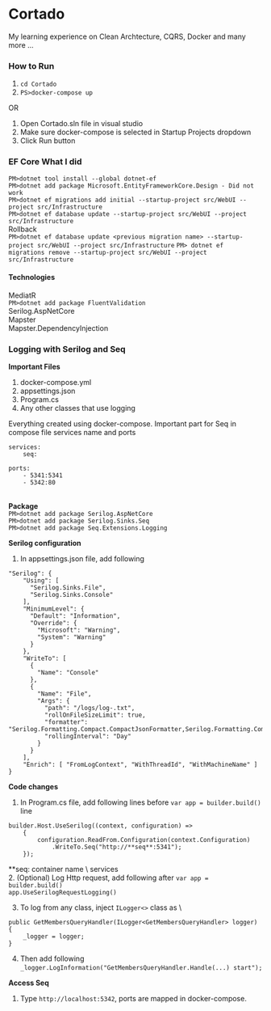 # Cortado

My learning experience on Clean Archtecture, CQRS, Docker and many more ...

### How to Run

1. `cd Cortado`
2. `PS>docker-compose up`

OR

1. Open Cortado.sln file in visual studio
2. Make sure docker-compose is selected in Startup Projects dropdown
3. Click Run button

### EF Core What I did

`PM>dotnet tool install --global dotnet-ef` \
`PM>dotnet add package Microsoft.EntityFrameworkCore.Design - Did not work` \
`PM>dotnet ef migrations add initial --startup-project src/WebUI --project src/Infrastructure` \
`PM>dotnet ef database update --startup-project src/WebUI --project src/Infrastructure` \
Rollback \
`PM>dotnet ef database update <previous migration name> --startup-project src/WebUI --project src/Infrastructure`
`PM> dotnet ef migrations remove --startup-project src/WebUI --project src/Infrastructure`

#### Technologies

MediatR \
`PM>dotnet add package FluentValidation` \
Serilog.AspNetCore \
Mapster \
Mapster.DependencyInjection

### Logging with Serilog and Seq

**Important Files**

1. docker-compose.yml
2. appsettings.json
3. Program.cs
4. Any other classes that use logging

Everything created using docker-compose. Important part for Seq in compose file services name and ports

```
services:
    seq:
```

```
ports:
    - 5341:5341
    - 5342:80
```

\
**Package** \
`PM>dotnet add package Serilog.AspNetCore` \
`PM>dotnet add package Serilog.Sinks.Seq` \
`PM>dotnet add package Seq.Extensions.Logging`

**Serilog configuration**

1. In appsettings.json file, add following

```
"Serilog": {
    "Using": [
      "Serilog.Sinks.File",
      "Serilog.Sinks.Console"
    ],
    "MinimumLevel": {
      "Default": "Information",
      "Override": {
        "Microsoft": "Warning",
        "System": "Warning"
      }
    },
    "WriteTo": [
      {
        "Name": "Console"
      },
      {
        "Name": "File",
        "Args": {
          "path": "/logs/log-.txt",
          "rollOnFileSizeLimit": true,
          "formatter": "Serilog.Formatting.Compact.CompactJsonFormatter,Serilog.Formatting.Compact",
          "rollingInterval": "Day"
        }
      }
    ],
    "Enrich": [ "FromLogContext", "WithThreadId", "WithMachineName" ]
}
```

**Code changes**

1. In Program.cs file, add following lines before `var app = builder.build()` line

```
builder.Host.UseSerilog((context, configuration) =>
    {
        configuration.ReadFrom.Configuration(context.Configuration)
            .WriteTo.Seq("http://**seq**:5341");
    });
```

\*\*seq: container name \ services \
2. (Optional) Log Http request, add following after `var app = builder.build()` \
`app.UseSerilogRequestLogging()`

3. To log from any class, inject `ILogger<>` class as \

```
public GetMembersQueryHandler(ILogger<GetMembersQueryHandler> logger)
{
    _logger = logger;
}
```

4. Then add following \
   `_logger.LogInformation("GetMembersQueryHandler.Handle(...) start");`

**Access Seq**

1. Type `http://localhost:5342`, ports are mapped in docker-compose.
